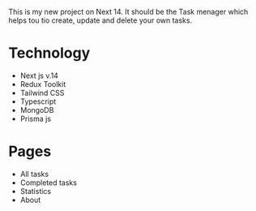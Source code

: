 This is my new project on Next 14. It should be the Task menager which helps tou tio create, update and delete your own tasks.

# Technology
- Next js v.14
- Redux Toolkit
- Tailwind CSS
- Typescript
- MongoDB
- Prisma js

# Pages
- All tasks 
- Completed tasks
- Statistics 
- About

